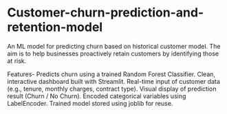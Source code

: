 # Customer-churn-prediction-and-retention-model
An ML model for predicting churn based on historical customer model. The aim is to help businesses proactively retain customers by identifying those at risk.

Features-
Predicts churn using a trained Random Forest Classifier.
Clean, interactive dashboard built with Streamlit.
Real-time input of customer data (e.g., tenure, monthly charges, contract type).
Visual display of prediction result (Churn / No Churn).
Encoded categorical variables using LabelEncoder.
Trained model stored using joblib for reuse.
